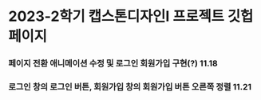 # 2023-2학기 캡스톤디자인I 프로젝트 깃헙 페이지

### 페이지 전환 애니메이션 수정 및 로그인 회원가입 구현(?) 11.18

### 로그인 창의 로그인 버튼, 회원가입 창의 회원가입 버튼 오른쪽 정렬 11.21

